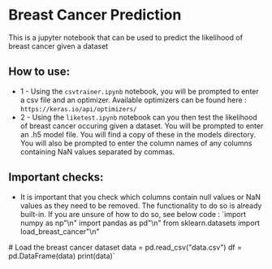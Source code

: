 # Breast Cancer Prediction
This is a jupyter notebook that can be used to predict the likelihood of breast cancer given a dataset

## How to use:
- 1 - Using the `csvtrainer.ipynb` notebook, you will be prompted to enter a csv file and an optimizer. Available optimizers can be found here : `https://keras.io/api/optimizers/`
- 2 - Using the `liketest.ipynb` notebook can you then test the likelihood of breast cancer occuring given a dataset. You will be prompted to enter an .h5 model file. You will find a copy of these in the models directory. You will also be prompted to enter the column names of any columns containing NaN values separated by commas.

## Important checks:
- It is important that you check which columns contain null values or NaN values as they need to be removed. The functionality to do so is already built-in. If you are unsure of how to do so, see below code :
`import numpy as np"\n"
import pandas as pd"\n"
from sklearn.datasets import load_breast_cancer"\n"

\# Load the breast cancer dataset
data = pd.read_csv("data.csv")
df = pd.DataFrame(data)
print(data)`
